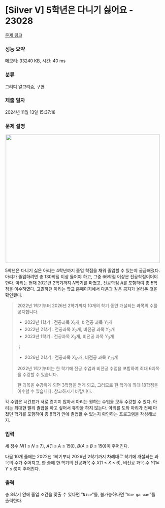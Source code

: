 # [Silver V] 5학년은 다니기 싫어요 - 23028 

[문제 링크](https://www.acmicpc.net/problem/23028) 

### 성능 요약

메모리: 33240 KB, 시간: 40 ms

### 분류

그리디 알고리즘, 구현

### 제출 일자

2024년 11월 13일 15:37:18

### 문제 설명

<p style="text-align: center;"><img alt="" src="https://upload.acmicpc.net/5d4e7c30-9dbf-4649-94ea-13ed440ae340/-/preview/" style="height: 417px; width: 500px;"></p>

<p>5학년은 다니기 싫은 아리는 4학년까지 졸업 학점을 채워 졸업할 수 있는지 궁금해졌다. 아리가 졸업하려면 총 130학점 이상 들어야 하고, 그중 66학점 이상은 전공학점이어야 한다. 아리는 현재 2021년 2학기까지 <em>N</em>학기를 마쳤고, 전공학점 <em>A</em>를 포함하여 총 <em>B</em>학점을 이수하였다. 고민하던 아리는 학교 홈페이지에서 다음과 같은 공지가 올라온 것을 확인했다.</p>

<blockquote>
<p>2022년 1학기부터 2026년 2학기까지 10개의 학기 동안 개설되는 과목의 수를 공지합니다.</p>

<ul>
	<li>2022년 1학기 : 전공과목 <em>X<sub>1</sub></em>개, 비전공 과목 <em>Y<sub>1</sub></em>개</li>
	<li>2022년 2학기 : 전공과목 <em>X<sub>2</sub></em>개, 비전공 과목 <em>Y<sub>2</sub></em>개</li>
	<li>2023년 1학기 : 전공과목 <em>X<sub>3</sub></em>개, 비전공 과목 <em>Y<sub>3</sub></em>개</li>
</ul>

<p>                                            ⋮</p>

<ul>
	<li>2026년 2학기 : 전공과목 <em>X<sub>10</sub></em>개, 비전공 과목 <em>Y<sub>10</sub></em>개</li>
</ul>

<p>2022년 1학기부터는 한 학기에 전공 수업과 비전공 수업을 포함하여 최대 6과목을 수강할 수 있습니다.</p>

<p>한 과목을 수강하게 되면 3학점을 얻게 되고, 그러므로 한 학기에 최대 18학점을 이수할 수 있습니다. 참고하시기 바랍니다.</p>
</blockquote>

<p>각 수업은 시간표가 서로 겹치지 않아서 아리는 원하는 수업을 모두 수강할 수 있다. 아리는 최대한 빨리 졸업을 하고 싶어서 휴학을 하지 않는다. 아리를 도와 아리가 전에 마쳤던 학기를 포함하여 총 8학기 안에 졸업할 수 있는지 확인하는 프로그램을 작성해보자.</p>

### 입력 

 <p>세 정수 <em>N</em>(1 ≤ <em>N</em> ≤ 7), <em>A</em>(1 ≤ <em>A</em> ≤ 150), <em>B</em>(<em>A</em> ≤ <em>B</em> ≤ 150)이 주어진다.</p>

<p>다음 10개 줄에는 2022년 1학기부터 2026년 2학기까지 차례대로 학기에 개설되는 과목의 수가 주어지고, 한 줄에 한 학기의 전공과목 수 <em>X</em>(1 ≤ <em>X</em> ≤ 6), 비전공 과목 수 <em>Y</em>(1≤ <em>Y</em> ≤ 6)이 주어진다.</p>

### 출력 

 <p>총 8학기 안에 졸업 조건을 맞출 수 있다면 "<code>Nice</code>"를, 불가능하다면 "<code>Nae ga wae</code>"를 출력한다.</p>

